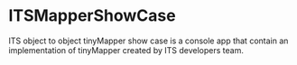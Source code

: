 # ITSMapperShowCase
ITS object to object tinyMapper show case is a console app that contain an implementation of tinyMapper created by ITS developers team. 
